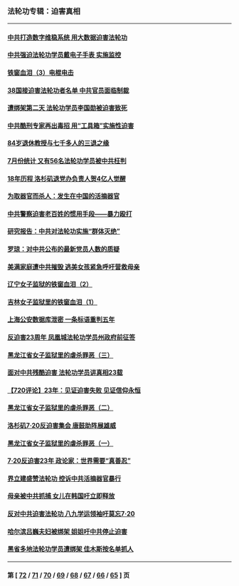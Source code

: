 ### 法轮功专辑：迫害真相
---
#### [中共打造数字维稳系统 用大数据迫害法轮功](../../pages/nf4379/n13799087.md) 
#### [中共强迫法轮功学员戴电子手表 实施监控](../../pages/nf4379/n13800403.md) 
#### [铁窗血泪（3）电棍电击](../../pages/nf4379/n13798789.md) 
#### [38国接迫害法轮功者名单 中共官员面临制裁](../../pages/nf4379/n13799696.md) 
#### [遭绑架第二天 法轮功学员李国勋被迫害致死](../../pages/nf4379/n13797464.md) 
#### [中共酷刑专家再出毒招 用“工具箱”实施性迫害](../../pages/nf4379/n13797202.md) 
#### [84岁退休教授与七千多人的三退之缘](../../pages/nf4379/n13796650.md) 
#### [7月份统计 又有56名法轮功学员被中共枉判](../../pages/nf4379/n13795640.md) 
#### [18年历程 洛杉矶退党办负责人贺4亿人觉醒](../../pages/nf4379/n13795117.md) 
#### [为取器官而杀人：发生在中国的活摘器官](../../pages/nf4379/n13794731.md) 
#### [中共警察迫害老百姓的惯用手段——暴力殴打](../../pages/nf4379/n13791611.md) 
#### [研究报告：中共对法轮功实施“群体灭绝”](../../pages/nf4379/n13791984.md) 
#### [罗琼：对中共公布的最新党员人数的质疑](../../pages/nf4379/n13790905.md) 
#### [美满家庭遭中共摧毁 逃美女孩紧急呼吁营救母亲](../../pages/nf4379/n13792859.md) 
#### [辽宁女子监狱的铁窗血泪（2）](../../pages/nf4379/n13788923.md) 
#### [吉林女子监狱里的铁窗血泪（1）](../../pages/nf4379/n13786967.md) 
#### [上海公安数据库泄密 一条标语重判五年](../../pages/nf4379/n13787387.md) 
#### [反迫害23周年 凤凰城法轮功学员州政府前征签](../../pages/nf4379/n13786397.md) 
#### [黑龙江省女子监狱里的虐杀罪恶（三）](../../pages/nf4379/n13784732.md) 
#### [面对中共残酷迫害 法轮功学员讲真相23载](../../pages/nf4379/n13785367.md) 
#### [【720评论】23年：见证迫害失败 见证信仰永恒](../../pages/nf4379/n13785353.md) 
#### [黑龙江省女子监狱里的虐杀罪恶（二）](../../pages/nf4379/n13783691.md) 
#### [洛杉矶7·20反迫害集会 唐鼓助阵展雄威](../../pages/nf4379/n13783935.md) 
#### [黑龙江省女子监狱里的虐杀罪恶（一）](../../pages/nf4379/n13780871.md) 
#### [7·20反迫害23年 政论家：世界需要“真善忍”](../../pages/nf4379/n13782402.md) 
#### [界立建盛赞法轮功 控诉中共活摘器官暴行](../../pages/nf4379/n13781971.md) 
#### [母亲被中共抓捕 女儿在韩国吁立即释放](../../pages/nf4379/n13781383.md) 
#### [反对中共迫害法轮功 八九学运领袖吁莫忘7‧20](../../pages/nf4379/n13781274.md) 
#### [哈尔滨吕巍夫妇被绑架 姐姐吁中共停止迫害](../../pages/nf4379/n13780481.md) 
#### [黑省多地法轮功学员遭绑架 佳木斯按名单抓人](../../pages/nf4379/n13779958.md) 

---
#### 第 [ [72](./72.md) / [71](./71.md) / [70](./70.md) / [69](./69.md) / [68](./68.md) / [67](./67.md) / [66](./66.md) / [65](./65.md) ] 页
